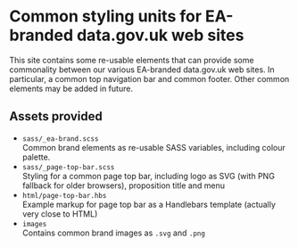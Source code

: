 # Common styling units for EA-branded data.gov.uk web sites

This site contains some re-usable elements that can provide some
commonality between our various EA-branded data.gov.uk web sites.
In particular, a common top navigation bar and common footer.
Other common elements may be added in future.

## Assets provided

* `sass/_ea-brand.scss` <br />
  Common brand elements as re-usable SASS variables, including colour palette.
* `sass/_page-top-bar.scss` <br />
  Styling for a common page top bar, including logo as SVG (with PNG fallback for older browsers), proposition title and menu
* `html/page-top-bar.hbs` <br />
  Example markup for page top bar as a Handlebars template (actually very close to HTML)
* `images`<br />
  Contains common brand images as `.svg` and `.png`
